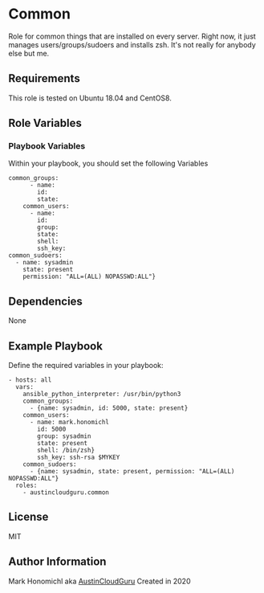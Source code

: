 Common
=========
Role for common things that are installed on every server.  Right now, it just manages users/groups/sudoers and installs zsh.  It's not really for anybody else but me.

Requirements
------------
This role is tested on Ubuntu 18.04 and CentOS8.  

Role Variables
--------------
### Playbook Variables
Within your playbook, you should set the following Variables

    common_groups:
          - name:
            id:
            state:
        common_users:
          - name:
            id:
            group:
            state:
            shell: 
            ssh_key:  
    common_sudoers:
      - name: sysadmin
        state: present
        permission: "ALL=(ALL) NOPASSWD:ALL"}

Dependencies
------------
None

Example Playbook
----------------
Define the required variables in your playbook:

    - hosts: all
      vars:
        ansible_python_interpreter: /usr/bin/python3
        common_groups:
          - {name: sysadmin, id: 5000, state: present}
        common_users:
          - name: mark.honomichl
            id: 5000
            group: sysadmin
            state: present
            shell: /bin/zsh}
            ssh_key: ssh-rsa $MYKEY
        common_sudoers:
          - {name: sysadmin, state: present, permission: "ALL=(ALL) NOPASSWD:ALL"}
      roles:
        - austincloudguru.common

License
-------
MIT

Author Information
------------------
Mark Honomichl aka [AustinCloudGuru](https://austincloud.guru)
Created in 2020 
